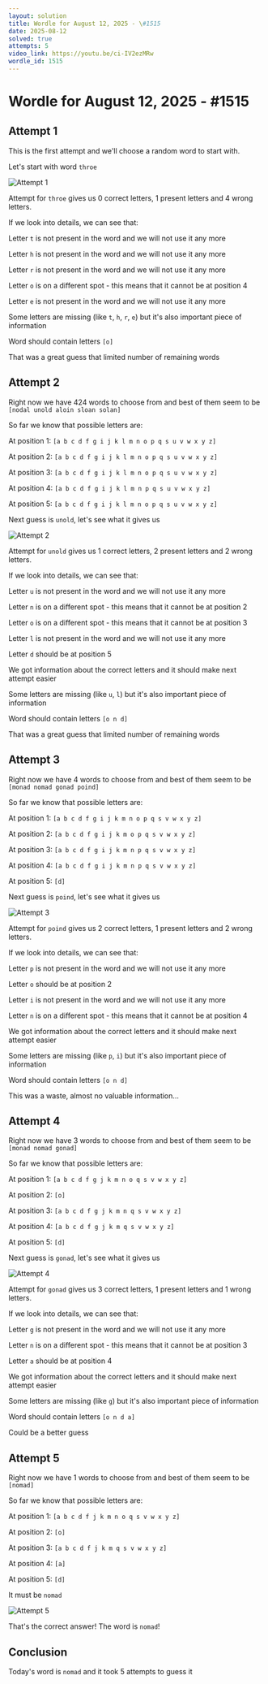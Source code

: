 ```yaml
---
layout: solution
title: Wordle for August 12, 2025 - \#1515
date: 2025-08-12
solved: true
attempts: 5
video_link: https://youtu.be/ci-IV2ezMRw
wordle_id: 1515
---
```


# Wordle for August 12, 2025 - \#1515

## Attempt 1

This is the first attempt and we'll choose a random word to start with.

Let's start with word `throe`

![Attempt 1](2025-08-12/attempt-1.png)

Attempt for `throe` gives us 0 correct letters, 1 present letters and 4 wrong letters.

If we look into details, we can see that:

Letter `t` is not present in the word and we will not use it any more

Letter `h` is not present in the word and we will not use it any more

Letter `r` is not present in the word and we will not use it any more

Letter `o` is on a different spot - this means that it cannot be at position 4

Letter `e` is not present in the word and we will not use it any more

Some letters are missing (like `t`, `h`, `r`, `e`) but it's also important piece of information

Word should contain letters `[o]`

That was a great guess that limited number of remaining words



## Attempt 2

Right now we have 424 words to choose from and best of them seem to be `[nodal unold aloin sloan solan]`

So far we know that possible letters are:

At position 1: `[a b c d f g i j k l m n o p q s u v w x y z]`

At position 2: `[a b c d f g i j k l m n o p q s u v w x y z]`

At position 3: `[a b c d f g i j k l m n o p q s u v w x y z]`

At position 4: `[a b c d f g i j k l m n p q s u v w x y z]`

At position 5: `[a b c d f g i j k l m n o p q s u v w x y z]`

Next guess is `unold`, let's see what it gives us

![Attempt 2](2025-08-12/attempt-2.png)

Attempt for `unold` gives us 1 correct letters, 2 present letters and 2 wrong letters.

If we look into details, we can see that:

Letter `u` is not present in the word and we will not use it any more

Letter `n` is on a different spot - this means that it cannot be at position 2

Letter `o` is on a different spot - this means that it cannot be at position 3

Letter `l` is not present in the word and we will not use it any more

Letter `d` should be at position 5

We got information about the correct letters and it should make next attempt easier

Some letters are missing (like `u`, `l`) but it's also important piece of information

Word should contain letters `[o n d]`

That was a great guess that limited number of remaining words



## Attempt 3

Right now we have 4 words to choose from and best of them seem to be `[monad nomad gonad poind]`

So far we know that possible letters are:

At position 1: `[a b c d f g i j k m n o p q s v w x y z]`

At position 2: `[a b c d f g i j k m o p q s v w x y z]`

At position 3: `[a b c d f g i j k m n p q s v w x y z]`

At position 4: `[a b c d f g i j k m n p q s v w x y z]`

At position 5: `[d]`

Next guess is `poind`, let's see what it gives us

![Attempt 3](2025-08-12/attempt-3.png)

Attempt for `poind` gives us 2 correct letters, 1 present letters and 2 wrong letters.

If we look into details, we can see that:

Letter `p` is not present in the word and we will not use it any more

Letter `o` should be at position 2

Letter `i` is not present in the word and we will not use it any more

Letter `n` is on a different spot - this means that it cannot be at position 4

We got information about the correct letters and it should make next attempt easier

Some letters are missing (like `p`, `i`) but it's also important piece of information

Word should contain letters `[o n d]`

This was a waste, almost no valuable information...



## Attempt 4

Right now we have 3 words to choose from and best of them seem to be `[monad nomad gonad]`

So far we know that possible letters are:

At position 1: `[a b c d f g j k m n o q s v w x y z]`

At position 2: `[o]`

At position 3: `[a b c d f g j k m n q s v w x y z]`

At position 4: `[a b c d f g j k m q s v w x y z]`

At position 5: `[d]`

Next guess is `gonad`, let's see what it gives us

![Attempt 4](2025-08-12/attempt-4.png)

Attempt for `gonad` gives us 3 correct letters, 1 present letters and 1 wrong letters.

If we look into details, we can see that:

Letter `g` is not present in the word and we will not use it any more

Letter `n` is on a different spot - this means that it cannot be at position 3

Letter `a` should be at position 4

We got information about the correct letters and it should make next attempt easier

Some letters are missing (like `g`) but it's also important piece of information

Word should contain letters `[o n d a]`

Could be a better guess



## Attempt 5

Right now we have 1 words to choose from and best of them seem to be `[nomad]`

So far we know that possible letters are:

At position 1: `[a b c d f j k m n o q s v w x y z]`

At position 2: `[o]`

At position 3: `[a b c d f j k m q s v w x y z]`

At position 4: `[a]`

At position 5: `[d]`

It must be `nomad`

![Attempt 5](2025-08-12/attempt-5.png)

That's the correct answer! The word is `nomad`!

## Conclusion

Today's word is `nomad` and it took 5 attempts to guess it

